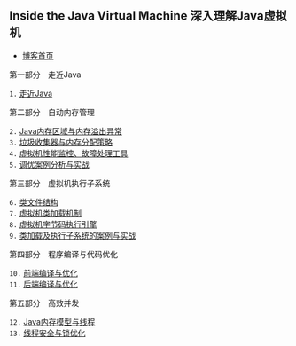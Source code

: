 ## Inside the Java Virtual Machine 深入理解Java虚拟机

- [博客首页](../index.md)


第一部分　走近Java  

```1.``` [走近Java](./1-introduction-to-java-architecture.md)

第二部分　自动内存管理  

```2.``` [Java内存区域与内存溢出异常](./2-java-memory-area-and-oom-exception.md)  
```3.``` [垃圾收集器与内存分配策略](./3-garbage-collector-and-memory-allocation-strategy.md)  
```4.``` [虚拟机性能监控、故障处理工具](./4-virtual-machine-performance-monitoring-and-troubleshooting-tools.md)  
```5.``` [调优案例分析与实战](./5-tuning-case-analysis-and-actual-combat.md)  

第三部分　虚拟机执行子系统  

```6.``` [类文件结构](./6-the-java-class-file.md)  
```7.``` [虚拟机类加载机制](./7-virtual-machine-class-loading-mechanism.md)  
```8.``` [虚拟机字节码执行引擎](./8-virtual-machine-bytecode-execution-engine.md)  
```9.``` [类加载及执行子系统的案例与实战](./9-cases-and-actual-combat-of-class-loading-and-execuution-subsystem.md)  

第四部分　程序编译与代码优化  

```10.``` [前端编译与优化](./10-front-end-compilation-and-optimization.md)  
```11.``` [后端编译与优化](./11-back-end-compilation-and-optimization.md)

第五部分　高效并发  

```12.``` [Java内存模型与线程](./12-java-memory-model-and-threads.md)  
```13.``` [线程安全与锁优化](./13-thread-safety-and-lock-optimization.md)  
